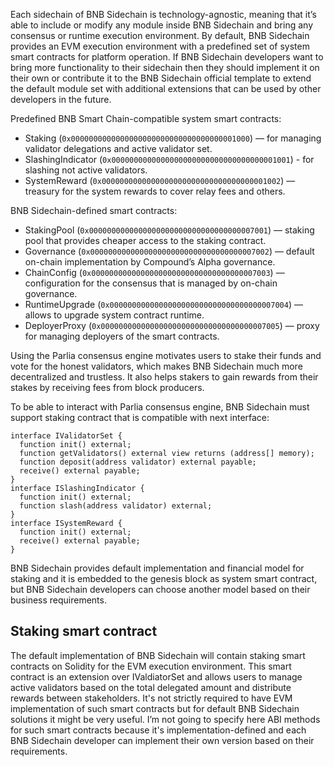 Each sidechain of BNB Sidechain is technology-agnostic, meaning that it’s able to include or modify any module inside BNB Sidechain and bring any consensus or runtime execution environment. By default, BNB Sidechain provides an EVM execution environment with a predefined set of system smart contracts for platform operation. If BNB Sidechain developers want to bring more functionality to their sidechain then they should implement it on their own or contribute it to the BNB Sidechain official template to extend the default module set with additional extensions that can be used by other developers in the future.

Predefined BNB Smart Chain-compatible system smart contracts:

* Staking (`0x0000000000000000000000000000000000001000`) — for managing validator delegations and active validator set.
* SlashingIndicator (`0x0000000000000000000000000000000000001001`) - for slashing not active validators.
* SystemReward (`0x0000000000000000000000000000000000001002`) — treasury for the system rewards to cover relay fees and others.

BNB Sidechain-defined smart contracts:
* StakingPool (`0x0000000000000000000000000000000000007001`) — staking pool that provides cheaper access to the staking contract.
* Governance (`0x0000000000000000000000000000000000007002`) — default on-chain implementation by Compound’s Alpha governance.
* ChainConfig (`0x0000000000000000000000000000000000007003`) — configuration for the consensus that is managed by on-chain governance.
* RuntimeUpgrade (`0x0000000000000000000000000000000000007004`) — allows to upgrade system contract runtime.
* DeployerProxy (`0x0000000000000000000000000000000000007005`) — proxy for managing deployers of the smart contracts.

Using the Parlia consensus engine motivates users to stake their funds and vote for the honest validators, which makes BNB Sidechain  much more decentralized and trustless. It also helps stakers to gain rewards from their stakes by receiving fees from block producers.

To be able to interact with Parlia consensus engine, BNB Sidechain must support staking contract that is compatible with next interface:

```
interface IValidatorSet {
  function init() external;
  function getValidators() external view returns (address[] memory);
  function deposit(address validator) external payable;   
  receive() external payable;
}
interface ISlashingIndicator {
  function init() external;
  function slash(address validator) external;
}
interface ISystemReward {
  function init() external;
  receive() external payable;
}
```

BNB Sidechain provides default implementation and financial model for staking and it is embedded to the genesis block as system smart contract, but BNB Sidechain developers can choose another model based on their business requirements.


## Staking smart contract

The default implementation of BNB Sidechain will contain staking smart contracts on Solidity for the EVM execution environment. This smart contract is an extension over IValdiatorSet and allows users to manage active validators based on the total delegated amount and distribute rewards between stakeholders. It's not strictly required to have EVM implementation of such smart contracts but for default BNB Sidechain solutions it might be very useful. I’m not going to specify here ABI methods for such smart contracts because it's implementation-defined and each BNB Sidechain developer can implement their own version based on their requirements.